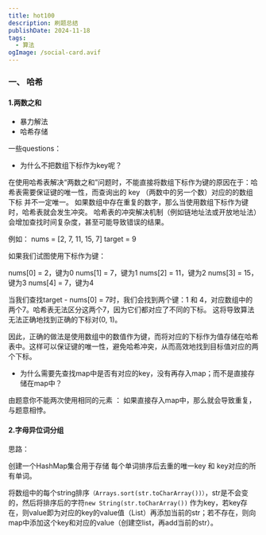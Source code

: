 ```yaml
---
title: hot100
description: 刷题总结
publishDate: 2024-11-18
tags:
  - 算法
ogImage: /social-card.avif
---
```

### 一、 哈希

#### 1.两数之和

* 暴力解法
* 哈希存储

一些questions：

* 为什么不把数组下标作为key呢？

 在使用哈希表解决“两数之和”问题时，不能直接将数组下标作为键的原因在于：哈希表需要保证键的唯一性，而查询出的 key （两数中的另一个数）对应的的数组下标 并不一定唯一。
 如果数组中存在重复的数字，那么当使用数组下标作为键时，哈希表就会发生冲突。  哈希表的冲突解决机制（例如链地址法或开放地址法）会增加查找时间复杂度，甚至可能导致错误的结果。

例如：
nums = \[2, 7, 11, 15, 7]  target = 9

如果我们试图使用下标作为键：

nums\[0] = 2，键为0
nums\[1] = 7，键为1
nums\[2] = 11，键为2
nums\[3] = 15，键为3
nums\[4] = 7，键为4


当我们查找target - nums\[0] = 7时，我们会找到两个键：1 和 4，对应数组中的两个7。哈希表无法区分这两个7，因为它们都对应了不同的下标。  这将导致算法无法正确地找到正确的下标对(0, 1)。


因此，正确的做法是使用数组中的数值作为键，而将对应的下标作为值存储在哈希表中。这样可以保证键的唯一性，避免哈希冲突，从而高效地找到目标值对应的两个下标。

* 为什么需要先查找map中是否有对应的key，没有再存入map；而不是直接存储在map中？

 由题意你不能两次使用相同的元素 ： 如果直接存入map中，那么就会导致重复，与题意相悖。

#### 2.字母异位词分组

思路：

创建一个HashMap集合用于存储 每个单词排序后去重的唯一key 和 key对应的所有单词。

将数组中的每个string排序`（Arrays.sort(str.toCharArray())）`，str是不会变的，然后将排序后的字符`new String(str.toCharArray())` 作为key，若key存在，则value即为对应的key的value值（List）再添加当前的str；若不存在，则向map中添加这个key和对应的value（创建空list，再add当前的str）。